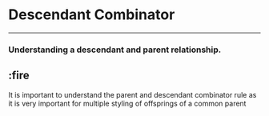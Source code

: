 # Descendant Combinator

---

### Understanding a descendant and parent relationship.

## :fire 
<p>It is important to understand the parent and descendant combinator rule as it is very important for multiple styling of offsprings of a common parent


